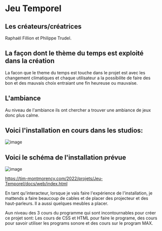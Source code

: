 # Jeu Temporel
## Les créateurs/créatrices
Raphaël Fillion et 
Philippe Trudel.

## La façon dont le thème du temps est exploité dans la création
La facon que le theme du temps est touche dans le projet est avec les changement climatiques et chaque utilisateur a la possibilite de faire des bon et des mauvais choix entraiant une fin heureuse ou mauvaise.

## L'ambiance
Au niveau de l'ambiance ils ont chercher a trouver une ambiance de jeux donc plus calme. 


## Voici l'installation en cours dans les studios:

![image](https://user-images.githubusercontent.com/89648302/157494161-da9523cf-8817-470e-82b0-3717239591a7.png)

## Voici le schéma de l'installation prévue

![image](https://user-images.githubusercontent.com/89648302/157494475-e6c2df98-f618-4661-9c43-ba81f1683a8b.png)

https://tim-montmorency.com/2022/projets/Jeu-Temporel/docs/web/index.html


En tant qu'interacteur, lorsque je vais faire l'expérience de l'installation, je mattends a faire beaucoup de cables et de placer des projecteur et des haut-parleurs. Il a aussi quelques meubles a placer.

Aun niveau des 3 cours du programme qui sont incontournables pour créer ce projet sont: 
Les cours de CSS et HTML pour faire le programe, 
des cours pour savoir utiliser les programs sonore et
des cours sur le program MAX.
